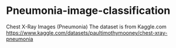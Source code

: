 # Pneumonia-image-classification
Chest X-Ray Images (Pneumonia)
The dataset is from Kaggle.com
https://www.kaggle.com/datasets/paultimothymooney/chest-xray-pneumonia
